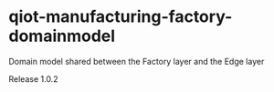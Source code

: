 # qiot-manufacturing-factory-domainmodel
Domain model shared between the Factory layer and the Edge layer

Release 1.0.2